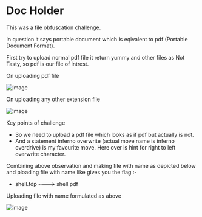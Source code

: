 # Doc Holder

This was a file obfuscation challenge.

In question it says portable document which is eqivalent to pdf (Portable Document Format).

First try to upload normal pdf file it return yummy and other files as Not Tasty, so pdf is our file of intrest.

On uploading pdf file

![image](https://user-images.githubusercontent.com/86155751/183244832-7a81de77-4023-40f1-97b8-ed04e31eb854.png)


On uploading any other extension file

![image](https://user-images.githubusercontent.com/86155751/183244938-9b145d9b-d131-4056-a866-75329f1ecfce.png)



Key points of challenge
- So we need to upload a pdf file which looks as if pdf but actually is not.
- And a statement inferno overwrite (actual move name is inferno overdrive) is my favourite move. Here over is hint for right to left overwrite character.

Combining above observation and making file with name as depicted below and ploading file with name like gives you the flag :- 
- shell.<right to left overide charater>fdp  ----> shell.‮fdp 

  
  
Uploading file with name formulated as above
  
![image](https://user-images.githubusercontent.com/86155751/183244897-34e8a396-88a3-4405-ae9c-56c00a7b033b.png)


